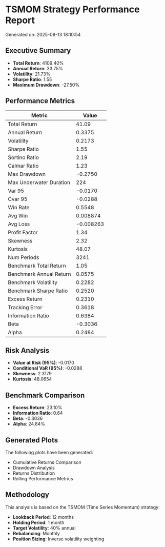 # TSMOM Strategy Performance Report

Generated on: 2025-08-13 18:10:54

## Executive Summary

- **Total Return**: 4109.40%
- **Annual Return**: 33.75%
- **Volatility**: 21.73%
- **Sharpe Ratio**: 1.55
- **Maximum Drawdown**: -27.50%

## Performance Metrics

| Metric | Value |
|--------|-------|
| Total Return | 41.09 |
| Annual Return | 0.3375 |
| Volatility | 0.2173 |
| Sharpe Ratio | 1.55 |
| Sortino Ratio | 2.19 |
| Calmar Ratio | 1.23 |
| Max Drawdown | -0.2750 |
| Max Underwater Duration | 224 |
| Var 95 | -0.0170 |
| Cvar 95 | -0.0288 |
| Win Rate | 0.5548 |
| Avg Win | 0.008874 |
| Avg Loss | -0.008263 |
| Profit Factor | 1.34 |
| Skewness | 2.32 |
| Kurtosis | 48.07 |
| Num Periods | 3241 |
| Benchmark Total Return | 1.05 |
| Benchmark Annual Return | 0.0575 |
| Benchmark Volatility | 0.2282 |
| Benchmark Sharpe Ratio | 0.2520 |
| Excess Return | 0.2310 |
| Tracking Error | 0.3618 |
| Information Ratio | 0.6384 |
| Beta | -0.3036 |
| Alpha | 0.2484 |

## Risk Analysis

- **Value at Risk (95%)**: -0.0170
- **Conditional VaR (95%)**: -0.0288
- **Skewness**: 2.3179
- **Kurtosis**: 48.0654

## Benchmark Comparison

- **Excess Return**: 23.10%
- **Information Ratio**: 0.64
- **Beta**: -0.3036
- **Alpha**: 24.84%

## Generated Plots

The following plots have been generated:
- Cumulative Returns Comparison
- Drawdown Analysis
- Returns Distribution
- Rolling Performance Metrics

## Methodology

This analysis is based on the TSMOM (Time Series Momentum) strategy:
- **Lookback Period**: 12 months
- **Holding Period**: 1 month
- **Target Volatility**: 40% annual
- **Rebalancing**: Monthly
- **Position Sizing**: Inverse volatility weighting


